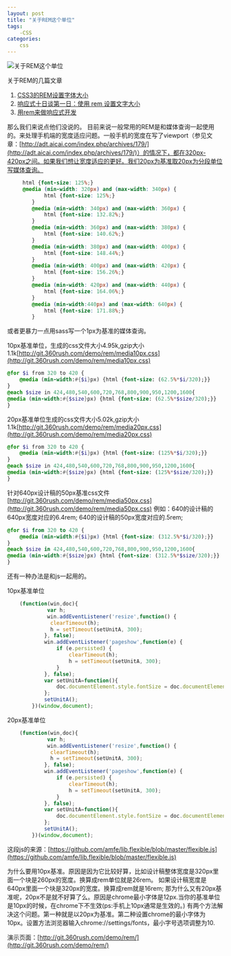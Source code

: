 ```yaml
---
layout: post
title: "关于REM这个单位"
tags:
    -CSS
categories:
    css
---
```


![关于REM这个单位](http://78rdvn.com1.z0.glb.clouddn.com/219698137.jpg)

关于REM的几篇文章

 1. [CSS3的REM设置字体大小](http://www.w3cplus.com/css3/define-font-size-with-css3-rem)
 2. [响应式十日谈第一日：使用 rem 设置文字大小](http://ued.taobao.org/blog/2013/05/rem-font-size/)
 3. [用rem来做响应式开发](http://www.520ued.com/article/53e98eafbb16a74c41b5de77)

那么我们来说点他们没说的。
目前来说一般常用的REM是和媒体查询一起使用的。来处理手机端的宽度适应问题。一般手机的宽度在写了viewport（参见文章：[http://adt.aicai.com/index.php/archives/179/](http://adt.aicai.com/index.php/archives/179/)）的情况下，都在320px-420px之间。如果我们想让宽度适应的更好。我们20px为基准取20px为分段单位写媒体查询。

```css
     html {font-size: 125%;}
     @media (min-width: 320px) and (max-width: 340px) {
            html {font-size: 125%;}
        }
        @media (min-width: 340px) and (max-width: 360px) {
            html {font-size: 132.82%;}
        }
        @media (min-width: 360px) and (max-width: 380px) {
            html {font-size: 140.62%;}
        }
        @media (min-width: 380px) and (max-width: 400px) {
            html {font-size: 148.44%;}
        }
        @media (min-width: 400px) and (max-width: 420px) {
            html {font-size: 156.26%;}
        }
        @media (min-width: 420px) and (max-width: 440px) {
            html {font-size: 164.06%;}
        }
        @media (min-width:440px) and (max-width: 640px) {
            html {font-size: 171.88%;}
        }
```

或者更暴力一点用sass写一个1px为基准的媒体查询。

10px基准单位，生成的css文件大小4.95k,gzip大小1.1k[http://git.360rush.com/demo/rem/media10px.css](http://git.360rush.com/demo/rem/media10px.css)

```sass
@for $i from 320 to 420 {
    @media (min-width:#{$i}px) {html {font-size: (62.5%*$i/320);}}
}
@each $size in 424,480,540,600,720,768,800,900,950,1200,1600{ 
@media (min-width:#{$size}px) {html {font-size: (62.5%*$size/320);}}
}
```

20px基准单位生成的css文件大小5.02k,gzip大小1.1k[http://git.360rush.com/demo/rem/media20px.css](http://git.360rush.com/demo/rem/media20px.css)

```sass
@for $i from 320 to 420 {
    @media (min-width:#{$i}px) {html {font-size: (125%*$i/320);}}
}
@each $size in 424,480,540,600,720,768,800,900,950,1200,1600{ 
@media (min-width:#{$size}px) {html {font-size: (125%*$size/320);}}
}
```

针对640px设计稿的50px基准css文件[http://git.360rush.com/demo/rem/media50px.css](http://git.360rush.com/demo/rem/media50px.css)
例如：640的设计稿的640px宽度对应的6.4rem;
640的设计稿的50px宽度对应的.5rem;

```scss
@for $i from 320 to 420 {
    @media (min-width:#{$i}px) {html {font-size: (312.5%*$i/320);}}
}
@each $size in 424,480,540,600,720,768,800,900,950,1200,1600{ 
@media (min-width:#{$size}px) {html {font-size: (312.5%*$size/320);}}
}
```

还有一种办法是和js一起用的。

10px基准单位

```javascript
    (function(win,doc){
             var h;
             win.addEventListener('resize',function() {
              clearTimeout(h);
              h = setTimeout(setUnitA, 300);
            }, false);
            win.addEventListener('pageshow',function(e) {
                if (e.persisted) {
                    clearTimeout(h);
                    h = setTimeout(setUnitA, 300);
                }
            }, false);
            var setUnitA=function(){
                doc.documentElement.style.fontSize = doc.documentElement.clientWidth/32 + 'px';
            };
            setUnitA();
        })(window,document);
```

20px基准单位

```javascript
    (function(win,doc){
             var h;
             win.addEventListener('resize',function() {
              clearTimeout(h);
              h = setTimeout(setUnitA, 300);
            }, false);
            win.addEventListener('pageshow',function(e) {
                if (e.persisted) {
                    clearTimeout(h);
                    h = setTimeout(setUnitA, 300);
                }
            }, false);
            var setUnitA=function(){
                doc.documentElement.style.fontSize = doc.documentElement.clientWidth/16 + 'px';
            };
            setUnitA();
        })(window,document);
```

这段js的来源：[https://github.com/amfe/lib.flexible/blob/master/flexible.js](https://github.com/amfe/lib.flexible/blob/master/flexible.js)

为什么要用10px基准。原因是因为它比较好算，比如设计稿整体宽度是320px里面一个块是260px的宽度。换算成rem单位就是26rem。
如果设计稿宽度是640px里面一个块是320px的宽度。换算成rem就是16rem;
那为什么又有20px基准呢，20px不是就不好算了么。原因是chrome最小字体是12px.当你的基准单位是10px的时候，在chrome下不生效(ps:手机上10px通常是生效的。)
有两个方法解决这个问题。第一种就是以20px为基准。第二种设置chrome的最小字体为10px。设置方法浏览器输入chrome://settings/fonts，最小字号选项调整为10.

演示页面：[http://git.360rush.com/demo/rem/](http://git.360rush.com/demo/rem/)